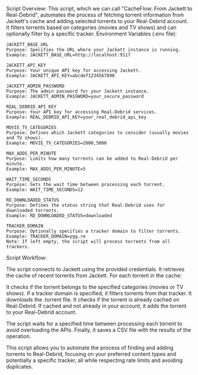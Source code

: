 Script Overview:
This script, which we can call "CacheFlow: From Jackett to Real-Debrid", automates the process of fetching torrent information from Jackett's cache and adding selected torrents to your Real-Debrid account. It filters torrents based on categories (movies and TV shows) and can optionally filter by a specific tracker.
Environment Variables (.env file):

```
JACKETT_BASE_URL
Purpose: Specifies the URL where your Jackett instance is running.
Example: JACKETT_BASE_URL=http://localhost:9117

JACKETT_API_KEY
Purpose: Your unique API key for accessing Jackett.
Example: JACKETT_API_KEY=abcdef1234567890

JACKETT_ADMIN_PASSWORD
Purpose: The admin password for your Jackett instance.
Example: JACKETT_ADMIN_PASSWORD=your_secure_password

REAL_DEBRID_API_KEY
Purpose: Your API key for accessing Real-Debrid services.
Example: REAL_DEBRID_API_KEY=your_real_debrid_api_key

MOVIE_TV_CATEGORIES
Purpose: Defines which Jackett categories to consider (usually movies and TV shows).
Example: MOVIE_TV_CATEGORIES=2000,5000

MAX_ADDS_PER_MINUTE
Purpose: Limits how many torrents can be added to Real-Debrid per minute.
Example: MAX_ADDS_PER_MINUTE=5

WAIT_TIME_SECONDS
Purpose: Sets the wait time between processing each torrent.
Example: WAIT_TIME_SECONDS=12

RD_DOWNLOADED_STATUS
Purpose: Defines the status string that Real-Debrid uses for downloaded torrents.
Example: RD_DOWNLOADED_STATUS=downloaded

TRACKER_DOMAIN
Purpose: Optionally specifies a tracker domain to filter torrents.
Example: TRACKER_DOMAIN=ygg.re
Note: If left empty, the script will process torrents from all trackers.
```

Script Workflow:

The script connects to Jackett using the provided credentials.
It retrieves the cache of recent torrents from Jackett.
For each torrent in the cache:

It checks if the torrent belongs to the specified categories (movies or TV shows).
If a tracker domain is specified, it filters torrents from that tracker.
It downloads the .torrent file.
It checks if the torrent is already cached on Real-Debrid.
If cached and not already in your account, it adds the torrent to your Real-Debrid account.


The script waits for a specified time between processing each torrent to avoid overloading the APIs.
Finally, it saves a CSV file with the results of the operation.

This script allows you to automate the process of finding and adding torrents to Real-Debrid, focusing on your preferred content types and potentially a specific tracker, all while respecting rate limits and avoiding duplicates.
